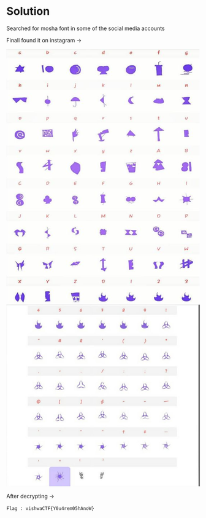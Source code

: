 # Solution

Searched for mosha font in some of the social media accounts 

Finall found it on instagram ->

<img src = "../assets/mosha1.png">

<img src = "../assets/mosha2.png">

After decrypting ->

``` Flag : vishwaCTF{Y0u4rem05hAnoW} ```